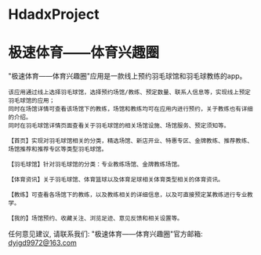 # HdadxProject
# 极速体育——体育兴趣圈

  "极速体育——体育兴趣圈"应用是一款线上预约羽毛球馆和羽毛球教练的app。
    
    该应用通过线上选择羽毛球馆，选择预约场馆/教练、预定数量、联系人信息等，实现线上预定羽毛球馆的应用；
    同时在场馆详情可查看该场馆下的教练，场馆和教练均可在应用内进行预约，关于教练也有详细的介绍。
    同时在羽毛球馆详情页面查看关于羽毛球馆的相关场馆设施、场馆服务、预定须知等。
    
    【首页】实现对羽毛球馆相关的分类，精选场馆、新店开业、特惠专区、金牌教练、推荐教练、场馆推荐和推荐专区等类型羽毛球馆。
    
    【羽毛球馆】针对羽毛球馆的分类：专业教练场馆、金牌教练场馆。
    
    【体育资讯】关于羽毛球馆、体育篮球以及体育足球相关体育类型相关的体育资讯。
    
    【教练】可查看各场馆下的教练，以及教练相关的详细信息，以及可直接预定某教练进行专业教学。

    【我的】场馆预约、收藏关注、浏览足迹、意见反馈和相关设置等。

   任何意见建议, 请联系我们: 
   "极速体育——体育兴趣圈"官方邮箱: dyigd9972@163.com
